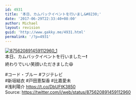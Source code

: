 ```yaml
---
id: 4931
title: '本日、カムバックイベントを行いまし&#8230;'
date: '2017-06-29T22:33:40+08:00'
author: Michael
layout: revision
guid: 'http://www.gakky.me/4931.html'
permalink: '/?p=4931'
---
```


[![875620891459112960_1](http://www.yui-aragaki.org/wp-content/uploads/2017/06/875620891459112960_1.jpg)](http://www.yui-aragaki.org/wp-content/uploads/2017/06/875620891459112960_1.jpg)  
本日、カムバックイベントを行いましたー❗️  
終わりでいい笑顔いただきました😆

\#コード・ブルー #フジテレビ  
\#新垣結衣 #戸田恵梨香 #比嘉愛未  
\#浅利陽介 https://t.co/DbUFtK3850  
Source: <https://twitter.com/i/web/status/875620891459112960>